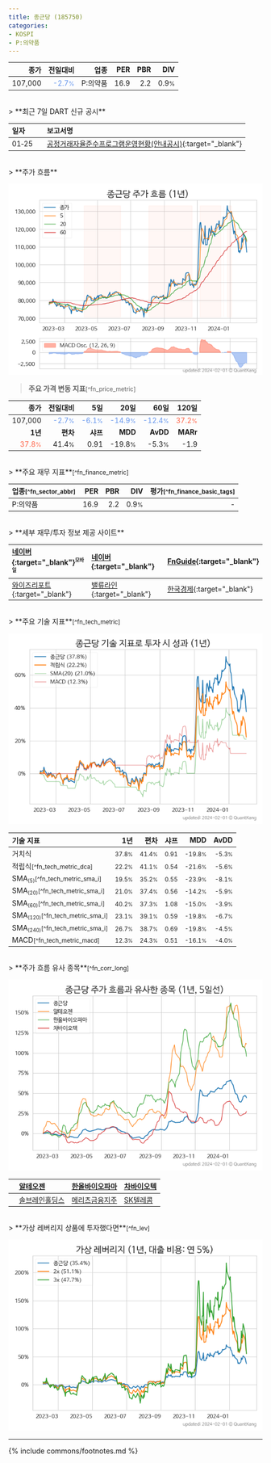 ```yaml
---
title: 종근당 (185750)
categories:
- KOSPI
- P:의약품
---
```

| **종가** | **전일대비** | **업종** | **PER** | **PBR** | **DIV** |
| -------: | -----------: | -------: | ------: | ------: | ------: |
| 107,000 | <span style="color: cornflowerblue">-2.7<small>%</small></span> | P:의약품 | 16.9 | 2.2 | 0.9<small>%</small> |

<!-- more -->

<br>
> **최근 7일 DART 신규 공시**<a id="dart"></a>

| **일자** |      | **보고서명** |
| :------- | :--- | :----------- |
| 01&#x2011;25 | | [공정거래자율준수프로그램운영현황(안내공시)](https://dart.fss.or.kr/dsaf001/main.do?rcpNo=20240125800133){:target="_blank"} |

<br>
> **주가 흐름**<a id="price"></a>

![185750](/stock/images/185750.png)

> **주요 가격 변동 지표**<small>[^fn_price_metric]</small>

| **종가** | **전일대비** | **5일** | **20일** | **60일** | **120일** |
| -------: | -----------: | ------: | -------: | -------: | --------: |
| 107,000 | <span style="color: cornflowerblue">-2.7<small>%</small></span> | <span style="color: cornflowerblue">-6.1<small>%</small></span> | <span style="color: cornflowerblue">-14.9<small>%</small></span> | <span style="color: cornflowerblue">-12.4<small>%</small></span> | <span style="color: tomato">37.2<small>%</small></span> |
| **1년** | **편차** | **샤프** | **MDD** | **AvDD** | **MARr** |
| <span style="color: tomato">37.8<small>%</small></span> | 41.4<small>%</small> | 0.91 | -19.8<small>%</small> | -5.3<small>%</small> | -1.9 |

<br>
> **주요 재무 지표**<small>[^fn_finance_metric]</small>

| **업종**<small>[^fn_sector_abbr]</small> | **PER** | **PBR** | **DIV** | **평가**<small>[^fn_finance_basic_tags]</small> |
| :--------------------------------------- | ------: | ------: | ------: | ----------------------------------------------: |
| P:의약품 | 16.9 | 2.2 | 0.9<small>%</small> | - |

<br>
> **세부 재무/투자 정보 제공 사이트**

| [네이버](https://m.stock.naver.com/domestic/stock/185750/finance/summary){:target="_blank"}<sup><small>모바일</small></sup> | [네이버](https://finance.naver.com/item/coinfo.naver?code=185750){:target="_blank"} | [FnGuide](https://comp.fnguide.com/SVO2/ASP/SVD_Invest.asp?gicode=A185750&MenuYn=Y){:target="_blank"} |
| :----- | :--- | :--- |
| [와이즈리포트](https://comp.wisereport.co.kr/company/c1040001.aspx?cmp_cd=185750){:target="_blank"} | [밸류라인](https://www.valueline.co.kr/finance/summary/185750){:target="_blank"} | [한국경제](https://markets.hankyung.com/stock/185750/financial-summary){:target="_blank"} |

<br>
> **주요 기술 지표**<small>[^fn_tech_metric]</small>


![185750](/stock/images/185750_tech.png)

| **기술 지표** | **1년** | **편차** | **샤프** | **MDD** | **AvDD** |
| :------------ | ------: | -----------: | -------: | ------: | -------: |
| 거치식 | <small>37.8<small>%</small></small> | <small>41.4<small>%</small></small> | <small>0.91</small> | <small>-19.8<small>%</small></small> | <small>-5.3<small>%</small></small> |
| 적립식<small>[^fn_tech_metric_dca]</small> | <small>22.2<small>%</small></small> | <small>41.1<small>%</small></small> | <small>0.54</small> | <small>-21.6<small>%</small></small> | <small>-5.6<small>%</small></small> |
| SMA<small><sub>(5)</sub></small><small>[^fn_tech_metric_sma_i]</small> | <small>19.5<small>%</small></small> | <small>35.2<small>%</small></small> | <small>0.55</small> | <small>-23.9<small>%</small></small> | <small>-8.1<small>%</small></small> |
| SMA<small><sub>(20)</sub></small><small>[^fn_tech_metric_sma_i]</small> | <small>21.0<small>%</small></small> | <small>37.4<small>%</small></small> | <small>0.56</small> | <small>-14.2<small>%</small></small> | <small>-5.9<small>%</small></small> |
| SMA<small><sub>(60)</sub></small><small>[^fn_tech_metric_sma_i]</small> | <small>40.2<small>%</small></small> | <small>37.3<small>%</small></small> | <small>1.08</small> | <small>-15.0<small>%</small></small> | <small>-3.9<small>%</small></small> |
| SMA<small><sub>(120)</sub></small><small>[^fn_tech_metric_sma_i]</small> | <small>23.1<small>%</small></small> | <small>39.1<small>%</small></small> | <small>0.59</small> | <small>-19.8<small>%</small></small> | <small>-6.7<small>%</small></small> |
| SMA<small><sub>(240)</sub></small><small>[^fn_tech_metric_sma_i]</small> | <small>26.7<small>%</small></small> | <small>38.7<small>%</small></small> | <small>0.69</small> | <small>-19.8<small>%</small></small> | <small>-4.5<small>%</small></small> |
| MACD<small>[^fn_tech_metric_macd]</small> | <small>12.3<small>%</small></small> | <small>24.3<small>%</small></small> | <small>0.51</small> | <small>-16.1<small>%</small></small> | <small>-4.0<small>%</small></small> |

<br>
> **주가 흐름 유사 종목**<a id="corr"></a><small>[^fn_corr_long]</small>

![185750](/stock/images/185750_corr.png)

|    | [알테오젠](/196170/) | [한올바이오파마](/009420/) | [차바이오텍](/085660/) |
| :- | :------------------------------------- | :------------------------------------- | :--------------------------------------|
|    | [솔브레인홀딩스](/036830/) | [메리츠금융지주](/138040/) | [SK텔레콤](/017670/) |

<br>
> **가상 레버리지 상품에 투자했다면**<a id="2x"></a><small>[^fn_lev]</small>

![185750](/stock/images/185750_2x.png)

---
{% include commons/footnotes.md %}